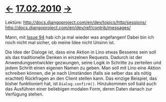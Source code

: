 # [←](20100216.md) [17.02.2010](20100217.md) [→](20100218.md) #

Lektüre:
http://docs.djangoproject.com/en/dev/topics/http/sessions/
http://docs.djangoproject.com/en/dev/ref/contrib/messages/

Mann, mit [Issue 94](https://code.google.com/p/lino/issues/detail?id=94) hab ich ja mal wieder was angefangen! Dabei bin ich noch nicht mal sicher, ob meine Idee nicht Unsinn ist.

Die Idee der Dialoge ist, dass eine Aktion in Lino etwas Besseres sein soll als das traditionelle Denken in einzelnen Requests. Dadurch ist der Anwendungsentwickler gezwungen, seine Logik in Schritte zu zerteilen und jedem Schritt einen eigenen Namen zu geben. Man soll mit Lino eine Aktion schreiben können, die je nach Umständen (falls sie selber das als nötig erachtet) Rückfragen an den Client stellen kann. Das einzige Beispiel, das bisher funktioniert hat, ist `Dialog.confirm()`. Hinzukommen soll bald auch das Ausführen einer beliebigen  modalen Form, deren Daten danach zur Verfügung stehen.